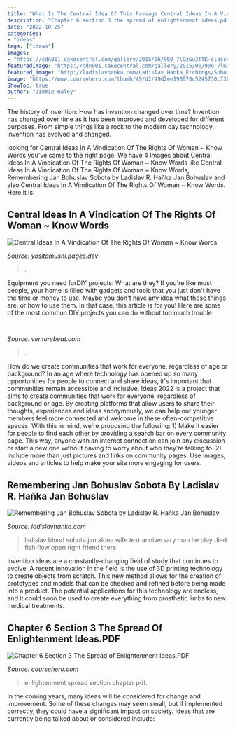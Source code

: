 ```yaml
---
title: "What Is The Central Idea Of This Passage Central Ideas In A Vindication Of The Rights Of Woman - Remembering Jan Bohuslav Sobota By Ladislav R. Haňka Jan Bohuslav"
description: "Chapter 6 section 3 the spread of enlightenment ideas.pdf"
date: "2022-10-25"
categories:
- "ideas"
tags: ["ideas"]
images:
- "https://cdn001.cakecentral.com/gallery/2015/06/900_7lGzGu3TTK-classy-and-elegant-pearl-cake.jpg"
featuredImage: "https://cdn001.cakecentral.com/gallery/2015/06/900_7lGzGu3TTK-classy-and-elegant-pearl-cake.jpg"
featured_image: "http://ladislavhanka.com/Ladislav_Hanka_Etchings/Sobota_text_files/droppedImage.jpg"
image: "https://www.coursehero.com/thumb/49/d2/49d2ee198978c5245730c73061f13d25880a3609_180.jpg"
ShowToc: true
author: "Jimmie Haley"
---
```



The history of invention: How has invention changed over time?
Invention has changed over time as it has been improved and developed for different purposes. From simple things like a rock to the modern day technology, invention has evolved and changed.

	

		
looking for Central Ideas In A Vindication Of The Rights Of Woman ~ Know Words you've came to the right page. We have 4 Images about Central Ideas In A Vindication Of The Rights Of Woman ~ Know Words like Central Ideas In A Vindication Of The Rights Of Woman ~ Know Words, Remembering Jan Bohuslav Sobota by Ladislav R. Haňka Jan Bohuslav and also Central Ideas In A Vindication Of The Rights Of Woman ~ Know Words. Here it is:
		
    
## Central Ideas In A Vindication Of The Rights Of Woman ~ Know Words

<img loading=lazy src="https://cdn001.cakecentral.com/gallery/2015/06/900_7lGzGu3TTK-classy-and-elegant-pearl-cake.jpg" onerror="this.onerror=null;this.src='https://tse4.mm.bing.net/th?id=OIP.-kHqN6Lul1zRNqpz66x4tQHaJ4&amp;pid=15.1';" alt="Central Ideas In A Vindication Of The Rights Of Woman ~ Know Words">

_Source: yositamusni.pages.dev_

>. 

	

Equipment you need forDIY projects: What are they?
If you're like most people, your home is filled with gadgets and tools that you just don't have the time or money to use. Maybe you don't have any idea what those things are, or how to use them. In that case, this article is for you! Here are some of the most common DIY projects you can do without too much trouble.

    
## 

<img loading=lazy src="https://venturebeat.com/wp-content/uploads/2020/05/PME-iOS-v2-Join-Teams-Meeting-3.png?w=800" onerror="this.onerror=null;this.src='https://tse1.mm.bing.net/th?id=OIP.nb84xPLnVCtjD_VxKAnT5wHaEs&amp;pid=15.1';" alt="">

_Source: venturebeat.com_

>. 

	

How do we create communities that work for everyone, regardless of age or background?
In an age where technology has opened up so many opportunities for people to connect and share ideas, it's important that communities remain accessible and inclusive. Ideas 2022 is a project that aims to create communities that work for everyone, regardless of background or age. By creating platforms that allow users to share their thoughts, experiences and ideas anonymously, we can help our younger members feel more connected and welcome in these often-competitive spaces. With this in mind, we're proposing the following: 1) Make it easier for people to find each other by providing a search bar on every community page. This way, anyone with an internet connection can join any discussion or start a new one without having to worry about who they're talking to. 2) Include more than just pictures and links on community pages. Use images, videos and articles to help make your site more engaging for users.

    
## Remembering Jan Bohuslav Sobota By Ladislav R. Haňka Jan Bohuslav

<img loading=lazy src="http://ladislavhanka.com/Ladislav_Hanka_Etchings/Sobota_text_files/droppedImage.jpg" onerror="this.onerror=null;this.src='https://tse2.mm.bing.net/th?id=OIP.tGBXo5Lk0RerO31cedG2fQAAAA&amp;pid=15.1';" alt="Remembering Jan Bohuslav Sobota by Ladislav R. Haňka Jan Bohuslav">

_Source: ladislavhanka.com_

>ladislav blood sobota jan alone wife text anniversary man he play died fish flow open right friend there. 

	

Invention ideas are a constantly-changing field of study that continues to evolve. A recent innovation in the field is the use of 3D printing technology to create objects from scratch. This new method allows for the creation of prototypes and models that can be checked and refined before being made into a product. The potential applications for this technology are endless, and it could soon be used to create everything from prosthetic limbs to new medical treatments.

    
## Chapter 6 Section 3 The Spread Of Enlightenment Ideas.PDF

<img loading=lazy src="https://www.coursehero.com/thumb/49/d2/49d2ee198978c5245730c73061f13d25880a3609_180.jpg" onerror="this.onerror=null;this.src='https://tse2.mm.bing.net/th?id=OIP.SdruzbvIrHEDXv2L381yRQAAAA&amp;pid=15.1';" alt="Chapter 6 Section 3 The Spread of Enlightenment Ideas.PDF">

_Source: coursehero.com_

>enlightenment spread section chapter pdf. 

	

In the coming years, many ideas will be considered for change and improvement. Some of these changes may seem small, but if implemented correctly, they could have a significant impact on society. Ideas that are currently being talked about or considered include: 

